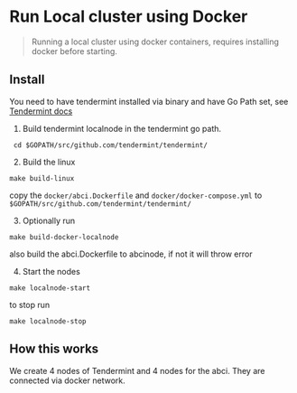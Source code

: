 # Run Local cluster using Docker

> Running a local cluster using docker containers, requires installing docker before starting. 

## Install 

You need to have tendermint installed via binary and have Go Path set, see [Tendermint docs](https://tendermint.com/docs)

1. Build tendermint localnode in the tendermint go path.

```
 cd $GOPATH/src/github.com/tendermint/tendermint/ 
 ```

2. Build the linux 

```
make build-linux
```

copy the `docker/abci.Dockerfile` and `docker/docker-compose.yml` to `$GOPATH/src/github.com/tendermint/tendermint/`

3. Optionally run 

```
make build-docker-localnode
```

also build the abci.Dockerfile to abcinode, if not it will throw error

4. Start the nodes

```
make localnode-start
```

to stop run 
```
make localnode-stop
```


## How this works

We create 4 nodes of Tendermint and 4 nodes for the abci. They are connected via docker network. 